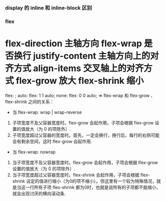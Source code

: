 ### display 的 inline 和 inline-block 区别

### flex
flex-direction      主轴方向
flex-wrap           是否换行
justify-content     主轴方向上的对齐方式
align-items         交叉轴上的对齐方式
flex-grow           放大
flex-shrink         缩小
======================================
flex: <flex-grow> <flex-shrink> <flex-basis>;
auto: flex: 1 1 auto;
none: flex: 0 0 auto;
=> flex-wrap 和 flex-grow 、flex-shrink 之间的关系：
- 当 flex-wrap: wrap | wrap-reverse
1. 子项宽度不及父容器宽度时。flex-grow 会起作用，子项会根据 flex-grow 设置的值放大（为 0 的项除外）.
2. 子项宽度超过父容器的宽度时。首先，一定会换行，换行后，每行的右侧可能会有剩余空间，这时 flex-grow 会起作用.
- 当 flex-wrap: nowrap
1. 当子项宽度不及父容器宽度时。flex-grow 会起作用，子项会根据 flex-grow 设置的值放大（为 0 的项除外）.
2. 当子项宽度超过父容器宽度时。flex-shrink 会起作用，子项会根据 flex-shrink 设定的值进行缩小（为0的项不缩小）。但这里有一个较为特殊情况，就是当这一行所有子项 flex-shrink 都为0时，也就是说所有的子项都不能缩小，就会出现讨厌的横向滚动条.

